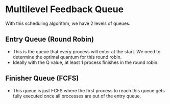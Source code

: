 # Multilevel Feedback Queue
With this scheduling algorithm, we have 2 levels of queues.
## Entry Queue (Round Robin)
- This is the queue that every process will enter at the start. We need to determine the optimal quantum for this round robin.
- Ideally with the Q value, at least 1 process finishes in the round robin.
## Finisher Queue (FCFS)
- This queue is just FCFS where the first process to reach this queue gets fully executed once all processes are out of the entry queue. 
